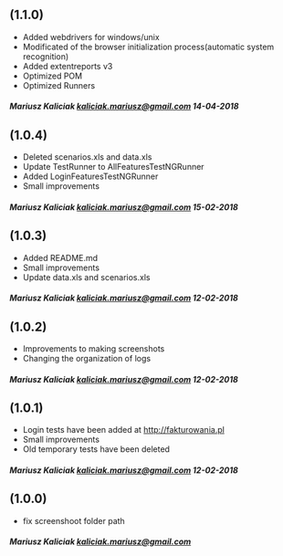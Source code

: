 (1.1.0)
-------------

+ Added webdrivers for windows/unix
+ Modificated of the browser initialization process(automatic system recognition)
+ Added extentreports v3
+ Optimized POM
+ Optimized Runners

##### Mariusz Kaliciak <kaliciak.mariusz@gmail.com> 14-04-2018

(1.0.4)
-------------

+ Deleted scenarios.xls and data.xls
+ Update TestRunner to AllFeaturesTestNGRunner
+ Added LoginFeaturesTestNGRunner
+ Small improvements

##### Mariusz Kaliciak <kaliciak.mariusz@gmail.com> 15-02-2018

(1.0.3)
-------------

+ Added README.md
+ Small improvements
+ Update data.xls and scenarios.xls

##### Mariusz Kaliciak <kaliciak.mariusz@gmail.com> 12-02-2018

(1.0.2)
-------------

+ Improvements to making screenshots
+ Changing the organization of logs

##### Mariusz Kaliciak <kaliciak.mariusz@gmail.com> 12-02-2018

(1.0.1)
-------------

+ Login tests have been added at http://fakturowania.pl
+ Small improvements
+ Old temporary tests have been deleted

##### Mariusz Kaliciak <kaliciak.mariusz@gmail.com> 12-02-2018

(1.0.0)
-------------

+ fix screenshoot folder path

##### Mariusz Kaliciak <kaliciak.mariusz@gmail.com>